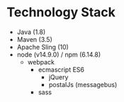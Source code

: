 Technology Stack
================
* Java  (1.8)
* Maven (3.5)
* Apache Sling (10)
* node (v14.9.0) / npm (6.14.8)
  * webpack
    * ecmascript ES6
      * jQuery
      * postalJs (messagebus)
    * sass


